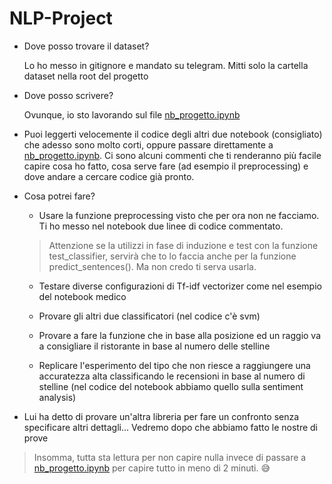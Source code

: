 # NLP-Project

- Dove posso trovare il dataset?

    Lo ho messo in gitignore e mandato su telegram. Mitti solo la cartella dataset nella root del progetto

- Dove posso scrivere?

    Ovunque, io sto lavorando sul file [nb_progetto.ipynb](nb_progetto.ipynb)

- Puoi leggerti velocemente il codice degli altri due notebook (consigliato) che adesso sono molto corti, oppure passare direttamente a [nb_progetto.ipynb](nb_progetto.ipynb). Ci sono alcuni commenti che ti renderanno più facile capire cosa ho fatto, cosa serve fare (ad esempio il preprocessing) e dove andare a cercare codice già pronto.

- Cosa potrei fare?

    - Usare la funzione preprocessing visto che per ora non ne facciamo. Ti ho messo nel notebook due linee di codice commentato. 
    > Attenzione se la utilizzi in fase di induzione e test con la funzione test_classifier, servirà che to lo faccia anche per la funzione predict_sentences(). Ma non credo ti serva usarla.

    - Testare diverse configurazioni di Tf-idf vectorizer come nel esempio del notebook medico

    - Provare gli altri due classificatori (nel codice c'è svm)

    - Provare a fare la funzione che in base alla posizione ed un raggio va a consigliare il ristorante in base al numero delle stelline

    - Replicare l'esperimento del tipo che non riesce a raggiungere una accuratezza alta classificando le recensioni in base al numero di stelline (nel codice del notebook abbiamo quello sulla sentiment analysis)

- Lui ha detto di provare un'altra libreria per fare un confronto senza specificare altri dettagli... Vedremo dopo che abbiamo fatto le nostre di prove


> Insomma, tutta sta lettura per non capire nulla invece di passare a [nb_progetto.ipynb](nb_progetto.ipynb) per capire tutto in meno di 2 minuti. 😅
